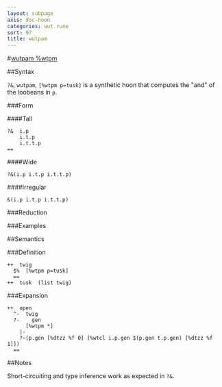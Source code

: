 ```yaml
---
layout: subpage
axis: doc-hoon
categories: wut rune
sort: 97
title: wutpam
---
```




#[wutpam %wtpm](#wtpm)

##Syntax

`?&`, `wutpam`, `[%wtpm p=tusk]` is a synthetic hoon that
computes the "and" of the loobeans in `p`.

###Form

####Tall

    ?&  i.p
        i.t.p
        i.t.t.p
    ==

####Wide

    ?&(i.p i.t.p i.t.t.p)

####Irregular

    &(i.p i.t.p i.t.t.p)

###Reduction

###Examples

##Semantics

###Definition

    ++  twig  
      $%  [%wtpm p=tusk]
      ==
    ++  tusk  (list twig)

###Expansion

    ++  open
      ^-  twig
      ?-    gen
          [%wtpm *]
        |-
        ?~(p.gen [%dtzz %f 0] [%wtcl i.p.gen $(p.gen t.p.gen) [%dtzz %f 1]])
      ==

##Notes

Short-circuiting and type inference work as expected in `?&`.